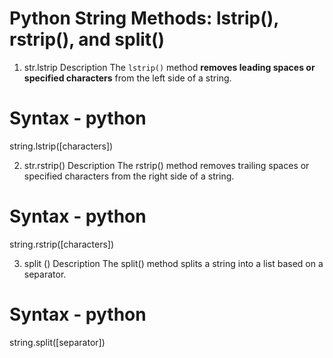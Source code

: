 # Python String Methods: lstrip(), rstrip(), and split()

1. str.lstrip
Description
The `lstrip()` method **removes leading spaces or specified characters** from the left side of a string.

# Syntax - python
string.lstrip([characters])

2. str.rstrip()
Description
The rstrip() method removes trailing spaces or specified characters from the right side of a string.

# Syntax - python
string.rstrip([characters])

3. split ()
Description
The split() method splits a string into a list based on a separator.

# Syntax - python
string.split([separator])